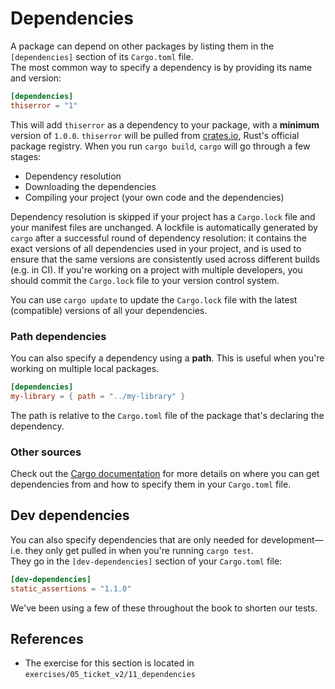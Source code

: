 # Dependencies

A package can depend on other packages by listing them in the `[dependencies]` section of its `Cargo.toml` file.\
The most common way to specify a dependency is by providing its name and version:

```toml
[dependencies]
thiserror = "1"
```

This will add `thiserror` as a dependency to your package, with a **minimum** version of `1.0.0`.
`thiserror` will be pulled from [crates.io](https://crates.io), Rust's official package registry.
When you run `cargo build`, `cargo` will go through a few stages:

- Dependency resolution
- Downloading the dependencies
- Compiling your project (your own code and the dependencies)

Dependency resolution is skipped if your project has a `Cargo.lock` file and your manifest files are unchanged.
A lockfile is automatically generated by `cargo` after a successful round of dependency resolution: it contains
the exact versions of all dependencies used in your project, and is used to ensure that the same versions are
consistently used across different builds (e.g. in CI). If you're working on a project with multiple developers,
you should commit the `Cargo.lock` file to your version control system.

You can use `cargo update` to update the `Cargo.lock` file with the latest (compatible) versions of all your dependencies.

### Path dependencies

You can also specify a dependency using a **path**. This is useful when you're working on multiple local packages.

```toml
[dependencies]
my-library = { path = "../my-library" }
```

The path is relative to the `Cargo.toml` file of the package that's declaring the dependency.

### Other sources

Check out the [Cargo documentation](https://doc.rust-lang.org/cargo/reference/specifying-dependencies.html) for more
details on where you can get dependencies from and how to specify them in your `Cargo.toml` file.

## Dev dependencies

You can also specify dependencies that are only needed for development—i.e. they only get pulled in when you're
running `cargo test`.\
They go in the `[dev-dependencies]` section of your `Cargo.toml` file:

```toml
[dev-dependencies]
static_assertions = "1.1.0"
```

We've been using a few of these throughout the book to shorten our tests.

## References

- The exercise for this section is located in `exercises/05_ticket_v2/11_dependencies`
